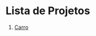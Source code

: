 # Lista de Projetos

1. [Carro](https://github.com/jeronimofjr/Object-Oriented-Programming-OOP-in-Python/tree/main/carro)

